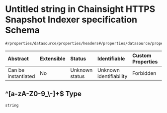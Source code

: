 # Untitled string in Chainsight HTTPS Snapshot Indexer specification Schema

```txt
#/properties/datasource/properties/headers#/properties/datasource/properties/headers/patternProperties/^[a-zA-Z0-9_\-]+$
```



| Abstract            | Extensible | Status         | Identifiable            | Custom Properties | Additional Properties | Access Restrictions | Defined In                                                                                      |
| :------------------ | :--------- | :------------- | :---------------------- | :---------------- | :-------------------- | :------------------ | :---------------------------------------------------------------------------------------------- |
| Can be instantiated | No         | Unknown status | Unknown identifiability | Forbidden         | Allowed               | none                | [snapshot\_indexer\_https.json\*](../../out/snapshot_indexer_https.json "open original schema") |

## ^\[a-zA-Z0-9\_\\-]+$ Type

`string`
